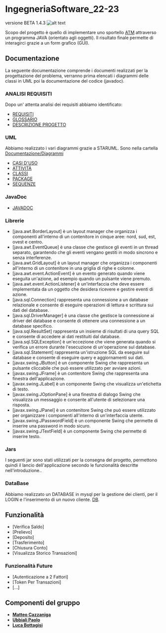 # IngegneriaSoftware_22-23
versione BETA 1.4.3
![alt text](https://comunicatidelcredito.it/wp-content/uploads/2019/09/BANCA-D-ITALIA.png)

Scopo del progetto è quello di implementare uno sportello [ATM](https://www.repstatic.it/content/nazionale/img/2021/10/22/144253807-30f920af-3df7-439e-95f7-9e55d5f1a461.jpg) attraverso un programma JAVA (orientato agli oggetti). Il risultato finale permette di interagirci grazie a un form grafico (GUI).

## Documentazione
La seguente documentazione comprende i documenti realizzati per la progettazione del problema, verranno prima elencati i diagrammi delle classi in UML poi la documentazione del codice (javadoc).

### ANALISI REQUISITI
Dopo un' attenta analisi dei requisiti abbiamo identificato:
- [REQUISITI](https://github.com/MatteoCazzaniga/IngegneriaSoftware_22-23/blob/main/Documentazione/Analisi%20Requisiti/ANALISI%20DEI%20REQUISITI.docx)
- [GLOSSARIO](https://github.com/MatteoCazzaniga/IngegneriaSoftware_22-23/blob/main/Documentazione/Analisi%20Requisiti/GLOSSARIO.docx)
- [DESCRIZIONE PROGETTO](https://github.com/MatteoCazzaniga/IngegneriaSoftware_22-23/blob/main/Documentazione/Analisi%20Requisiti/DESCRIZIONE%20PROGETTO.docx)

### UML
Abbiamo realizzato i vari diagrammi grazie a STARUML.
Sono nella cartella [Documentazione/Diagrammi](https://github.com/MatteoCazzaniga/IngegneriaSoftware_22-23/tree/main/Documentazione/Diagrammi)
- [CASI D'USO](https://github.com/MatteoCazzaniga/IngegneriaSoftware_22-23/blob/main/Documentazione/Diagrammi/Immagini%20diagrammi/Diagramma%20dei%20casi%20d'uso.jpg)
- [ATTIVITÀ](https://github.com/MatteoCazzaniga/IngegneriaSoftware_22-23/blob/main/Documentazione/Diagrammi/Immagini%20diagrammi/Diagramma%20delle%20Attivit%C3%A0.jpg)
- [CLASSI](https://github.com/MatteoCazzaniga/IngegneriaSoftware_22-23/blob/main/Documentazione/Diagrammi/Immagini%20diagrammi/Diagramma%20classi.jpg)
- [PACKAGE](https://github.com/MatteoCazzaniga/IngegneriaSoftware_22-23/blob/main/Documentazione/Diagrammi/Immagini%20diagrammi/Diagramma%20Package.jpg)
- [SEQUENZE](https://github.com/MatteoCazzaniga/IngegneriaSoftware_22-23/blob/main/Documentazione/Diagrammi/Immagini%20diagrammi/Diagramma%20delle%20sequenze.jpg)

### JavaDoc
- [JAVADOC](https://github.com/MatteoCazzaniga/IngegneriaSoftware_22-23/tree/main/Code/doc)

### Librerie
- [java.awt.BorderLayout] è un layout manager che organizza i componenti all'interno di un contenitore in cinque aree: nord, sud, est, ovest e centro.
- [java.awt.EventQueue] è una classe che gestisce gli eventi in un thread separato, garantendo che gli eventi vengano gestiti in modo sincrono e senza interferenze.
- [java.awt.GridLayout] è un layout manager che organizza i componenti all'interno di un contenitore in una griglia di righe e colonne.
- [java.awt.event.ActionEvent] è un evento generato quando viene eseguita un'azione, ad esempio quando un pulsante viene premuto.
- [java.awt.event.ActionListener] è un'interfaccia che deve essere implementata da un oggetto che desidera ricevere e gestire eventi di azione.
- [java.sql.Connection] rappresenta una connessione a un database relazionale e consente di eseguire operazioni di lettura e scrittura sui dati del database.
- [java.sql.DriverManager] è una classe che gestisce la connessione ai driver del database e consente di ottenere una connessione a un database specifico.
- [java.sql.ResultSet] rappresenta un insieme di risultati di una query SQL e consente di accedere ai dati restituiti dal database.
- [java.sql.SQLException] è un'eccezione che viene generata quando si verifica un errore durante l'esecuzione di un'operazione sul database.
- [java.sql.Statement] rappresenta un'istruzione SQL da eseguire sul database e consente di eseguire query e aggiornamenti sui dati.
- [javax.swing.JButton] è un componente Swing che rappresenta un pulsante cliccabile che può essere utilizzato per avviare azioni.
- [javax.swing.JFrame] è un contenitore Swing che rappresenta una finestra dell'applicazione.
- [javax.swing.JLabel] è un componente Swing che visualizza un'etichetta di testo.
- [javax.swing.JOptionPane] è una finestra di dialogo Swing che visualizza un messaggio e consente all'utente di selezionare una risposta.
- [javax.swing.JPanel] è un contenitore Swing che può essere utilizzato per organizzare i componenti all'interno di un'interfaccia utente.
- [javax.swing.JPasswordField] è un componente Swing che permette di inserire una password in modo sicuro.
- [javax.swing.JTextField] è un componente Swing che permette di inserire testo.

### Jars
I seguenti jar sono stati utilizzati per la consegna del progetto, permettono quindi il lancio dell'applicazione secondo le funzionalità descritte nell'introduzione..

### DataBase
Abbiamo realizzato un DATABASE in mysql per la gestione dei clienti, per il LOGIN e l'inserimento di un nuovo cliente.
[DB](Code/db/ATM.sql).

## Funzionalità
- [Verifica Saldo]
- [Prelievo]
- [Deposito]
- [Trasferimento]
- [Chiusura Conto]
- [Visualizza Storico Transazioni]

### Funzionalità Future
- [Autenticazione a 2 Fattori]
- [Token Per Transazioni]
- [...]


## Componenti del gruppo
- [__Matteo Cazzaniga__](https://github.com/MatteoCazzaniga)
- [__Ubbiali Paolo__](https://github.com/pubbiali)
- [__Luca Bottagisi__](https://github.com/bottuz)
